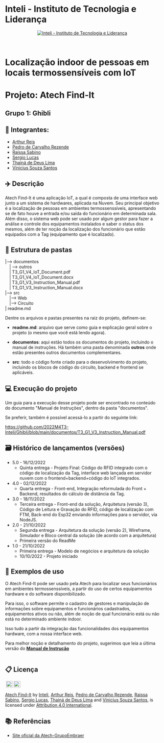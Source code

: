 # Inteli - Instituto de Tecnologia e Liderança

<p align="center">
<a href= "https://www.inteli.edu.br/"><img src="https://www.inteli.edu.br/wp-content/uploads/2021/08/20172028/marca_1-2.png" alt="Inteli - Instituto de Tecnologia e Liderança" border="0"></a>
</p>
<br>

# Localização indoor de pessoas em locais termossensíveis com IoT

# Projeto: Atech Find-It

## Grupo 1: Ghibli 

## 🚀 Integrantes:
- <a href="http://www.linkedin.com/in/arthureis03">Arthur Reis</a>
- <a href="https://www.linkedin.com/in/pedrocrezende/">Pedro de Carvalho Rezende</a>
- <a href="http://www.linkedin.com/in/raissa-sabino">Raissa Sabino</a>
- <a href="https://www.linkedin.com/in/sergiobalucas/">Sergio Lucas</a>
- <a href="http://www.linkedin.com/in/thainadedeus">Thainá de Deus Lima</a>
- <a href="http://www.linkedin.com/in/vinicius-souza-santos">Vinicius Souza Santos</a>

## ✈️ Descrição

Atech Find-It é uma aplicação IoT, a qual é composta de uma interface web junto a um sistema de hardwares, aplicada na Nuvem. Seu principal objetivo é a localização de pessoas em ambientes termossenssíveis, apresentando se de fato houve a entrada e/ou saída do funcionário em determinada sala. Além disso, o sistema web pode ser usado por algum gestor para fazer a análise e controle dos equipamentos instalados e saber o status dos mesmos, além de ter noção da localização dos funcionário que estão equipados com a Tag (equipamento que é localizado).


## 📁 Estrutura de pastas


|--> documentos<br>
  &emsp;| --> outros <br>
  &emsp;| T3_G1_V4_IoT_Document.pdf<br>
  &emsp;| T3_G1_V4_IoT_Document.docx<br>
  &emsp;| T3_G1_V3_Instruction_Manual.pdf<br>
  &emsp;| T3_G1_V3_Instruction_Manual.docx<br>
|--> src<br>
  &emsp;|--> Web<br>
  &emsp;|--> Circuito<br>
| readme.md<br>

Dentre os arquivos e pastas presentes na raiz do projeto, definem-se:

- <b>readme.md</b>: arquivo que serve como guia e explicação geral sobre o projeto (o mesmo que você está lendo agora).

- <b>documentos</b>: aqui estão todos os documentos do projeto, incluindo o manual de instruções. Há também uma pasta denominada <b>outros</b> onde estão presentes outros documentos complementares.

- <b>src</b>: todo o código fonte criado para o desenvolvimento do projeto, incluindo os blocos de código do circuito, backend e frontend se aplicáveis.

## 💻 Execução do projeto

Um guia para a execução desse projeto pode ser encontrado no conteúdo do documento "Manual de Instruções", dentro da pasta "documentos".

Se preferir, também é possível acessá-lo a partir do seguinte link:

https://github.com/2022M4T3-Inteli/Ghibli/blob/main/documentos/T3_G1_V3_Instruction_Manual.pdf

## 🗃 Histórico de lançamentos (versões)

- 5.0 - 16/12/2022
  - Quinta entrega - Projeto Final: Código do RFID integrado com o código de localização da Tag, interface web lançada em servidor nuvem com o frontend+backend+código do IoT integrados.
- 4.0 - 02/12/2022
  - Quarta entrega - Front-end, Integração reformulada do Front + Backend, resultados do cálculo de distância da Tag.
- 3.0 - 18/11/2022
  - Terceira entrega - Front-end da solução, Arquitetura (versão 3), Código de Leitura e Gravação do RFID, código de localização com FTM, Back-end do Esp32 enviando informações para o servidor, via NodeJS.
- 2.0 - 21/10/2022
  - Segunda entrega - Arquitetura da solução (versão 2), Wireframe, Simulador e Bloco central da solução (de acordo com a arquitetura)
  - Primeira versão do ReadMe  
- 1.0 - 21/10/2022
  - Primeira entrega - Modelo de negócios e arquitetura da solução
  - 10/10/2022 - Projeto iniciado

## 🎯 Exemplos de uso

  O Atech Find-It pode ser usado pela Atech para localizar seus funcionários em ambientes termossenssíveis, a partir do uso de certos equipamentos hardware e do software disponibilizado.
  
  Para isso, o software permite o cadastro de gestores e manipulação de informações sobre equipamentos e funcionários cadastrados, equipamentos ativos ou não, além de noção de qual funcionário está ou não está no determinado ambiente indoor.
  
  Isso tudo a partir da integração das funcionalidades dos equipamentos hardware, com a nossa interface web.
  
  Para melhor noção e detalhamento do projeto, sugerimos que leia a última versão do <a href="https://github.com/2022M4T3-Inteli/Projeto1/tree/main/documentos/Manual%20de%20Instru%C3%A7%C3%A3o"><b>Manual de Instrução</b></a><br><br>

## 📋 Licença

<img style="height:22px!important;margin-left:3px;vertical-align:text-bottom;" src="https://mirrors.creativecommons.org/presskit/icons/cc.svg?ref=chooser-v1"><img style="height:22px!important;margin-left:3px;vertical-align:text-bottom;" src="https://mirrors.creativecommons.org/presskit/icons/by.svg?ref=chooser-v1"><p xmlns:cc="http://creativecommons.org/ns#" xmlns:dct="http://purl.org/dc/terms/"><a property="dct:title" rel="cc:attributionURL" href="#">Atech Find-It</a> by <a rel="cc:attributionURL dct:creator" property="cc:attributionName" href="https://www.inteli.edu.br/">Inteli</a>, <a href="http://www.linkedin.com/in/arthureis03">Arthur Reis</a>, <a href="https://linkedin.com/in/pedrocrezende">Pedro de Carvalho Rezende</a>, <a href="http://www.linkedin.com/in/raissa-sabino">Raissa Sabino</a>, <a href="https://www.linkedin.com/in/sergiobalucas/">Sergio Lucas</a>, <a href="https://linkedin.com/in/thainá-lima-169177232">Thainá de Deus Lima</a> and <a href="https://linkedin.com/in/vinicius-souza-santos">Vinicius Souza Santos</a>, is licensed under <a href="http://creativecommons.org/licenses/by/4.0/?ref=chooser-v1" target="_blank" rel="license noopener noreferrer" style="display:inline-block;">Attribution 4.0 International</a>.</p>



## 📚 Referências

  - [Site oficial da Atech-GrupoEmbraer](https://atech.com.br/)
